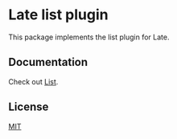 # Late list plugin

This package implements the list plugin for Late.

## Documentation

Check out [List](https://sewellstephens.github.io/late/docs/list).

## License

[MIT](../../LICENSE)
